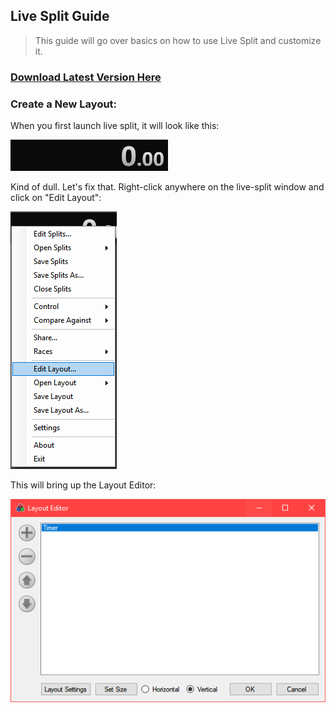 ## Live Split Guide

>   This guide will go over basics on how to use Live Split and customize it.

### [Download Latest Version Here](https://livesplit.org/downloads)

### Create a New Layout:

When you first launch live split, it will look like this:

![Live Split Basic](./images/live-split-basic.png)

Kind of dull. Let's fix that. Right-click anywhere on the live-split window and click on "Edit Layout":

![Edit Layout](./images/live-split-edit-layout.png)

This will bring up the Layout Editor:

![Layout Editor](./images/live-split-layout-editor.png)



